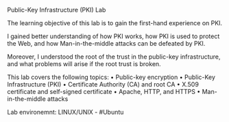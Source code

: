 Public-Key Infrastructure (PKI) Lab

The learning objective of this lab is to gain the first-hand experience on PKI.

I gained better understanding of how PKI works, how PKI is used to protect the Web, and how Man-in-the-middle attacks can be defeated by PKI.

Moreover, I understood the root of the trust in the public-key infrastructure, and what problems will arise if the root trust is broken. 

This lab covers the following topics:
• Public-key encryption
• Public-Key Infrastructure (PKI)
• Certificate Authority (CA) and root CA
• X.509 certificate and self-signed certificate
• Apache, HTTP, and HTTPS
• Man-in-the-middle attacks


Lab environemnt: LINUX/UNIX - #Ubuntu
